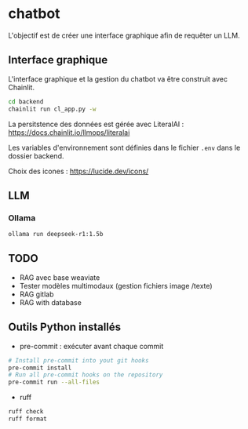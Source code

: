 # chatbot

L'objectif est de créer une interface graphique afin de requêter un LLM.

## Interface graphique

L'interface graphique et la gestion du chatbot va être construit avec Chainlit.

````bash
cd backend
chainlit run cl_app.py -w
````

La persitstence des données est gérée avec LiteralAI : https://docs.chainlit.io/llmops/literalai

Les variables d'environnement sont définies dans le fichier `.env` dans le dossier backend.

Choix des icones : https://lucide.dev/icons/

## LLM

### Ollama

```bash
ollama run deepseek-r1:1.5b
```

## TODO

* RAG avec base weaviate
* Tester modèles multimodaux (gestion fichiers image /texte)
* RAG gitlab
* RAG with database

## Outils Python installés

* pre-commit : exécuter avant chaque commit
````bash
# Install pre-commit into yout git hooks
pre-commit install
# Run all pre-commit hooks on the repository
pre-commit run --all-files
````
* ruff
```bash
ruff check
ruff format
```


